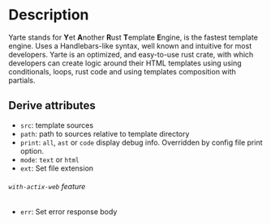 # Description

Yarte stands for **Y**et **A**nother **R**ust **T**emplate **E**ngine, 
is the fastest template engine. Uses a Handlebars-like syntax, 
well known and intuitive for most developers. Yarte is an optimized, and easy-to-use 
rust crate, with which developers can create logic around their 
HTML templates using using conditionals, loops, rust code 
and using templates composition with partials.

## Derive attributes
- `src`: template sources
- `path`: path to sources relative to template directory
- `print`: `all`, `ast` or `code` display debug info. Overridden by config file print option.
- `mode`: `text` or `html`
- `ext`: Set file extension
###### `with-actix-web` feature 
- `err`: Set error response body